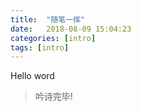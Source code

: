 ```yaml
---
title:  "随笔一挥"
date:   2018-08-09 15:04:23
categories: [intro]
tags: [intro]
---
```



Hello  word









>吟诗完毕!

<!-- Check out the [Jekyll docs][jekyll] for more info on how to get the most out of Jekyll. File all bugs/feature requests at [Jekyll’s GitHub repo][jekyll-gh]. If you have questions, you can ask them on [Jekyll’s dedicated Help repository][jekyll-help].

[jekyll]:      http://jekyllrb.com
[jekyll-gh]:   https://github.com/jekyll/jekyll
[jekyll-help]: https://github.com/jekyll/jekyll-help -->
